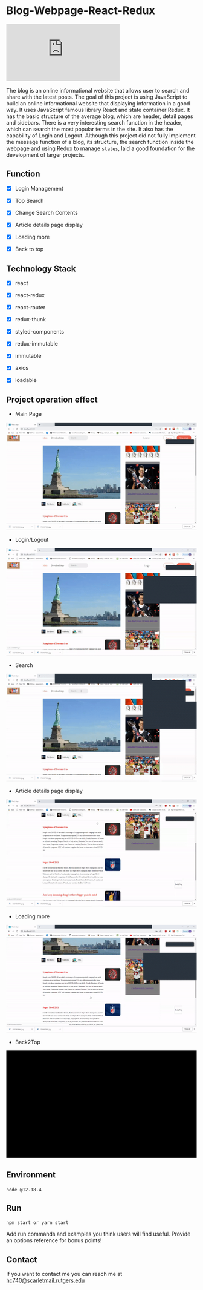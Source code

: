 # Blog-Webpage-React-Redux


<!--- These are examples. See https://shields.io for others or to customize this set of shields. You might want to include dependencies, project status and licence info here --->
![GitHub repo size](https://img.shields.io/github/repo-size/scottydocs/README-template.md)


The blog is an online informational website that allows user to search and share with the latest posts. The goal of this project is using JavaScript to build an online informational website that displaying information in a good way. It uses JavaScript famous library React and state container Redux. It has the basic structure of the average blog, which are header, detail pages and sidebars. There is a very interesting search function in the header, which can search the most popular terms in the site. It also has the capability of Login and Logout. 
Although this project did not fully implement the message function of a blog, its structure, the search function inside the webpage and using Redux to manage `states`, laid a good foundation for the development of larger projects.



## Function
- [x] Login Management
- [x] Top Search
- [x] Change Search Contents
- [x] Article details page display
- [x] Loading more
- [x] Back to top 


## Technology Stack
- [x] react
- [x] react-redux
- [x] react-router
- [x] redux-thunk
- [x] styled-components
- [x] redux-immutable
- [x] immutable
- [x] axios
- [x] loadable


## Project operation effect
- Main Page

![main_page](./record/main_page.gif)

- Login/Logout

![login_logout](./record/login_logout.gif)

- Search

![search](./record/search.gif)

- Article details page display

![detail_page](./record/detail_page.gif)

- Loading more

![loadmore](./record/loadmore.gif)

- Back2Top

![backtotop](./record/backtotop.gif)



## Environment
```
node @12.18.4
```

## Run
```
npm start or yarn start
```

Add run commands and examples you think users will find useful. Provide an options reference for bonus points!




## Contact

If you want to contact me you can reach me at <hc740@scarletmail.rutgers.edu>



